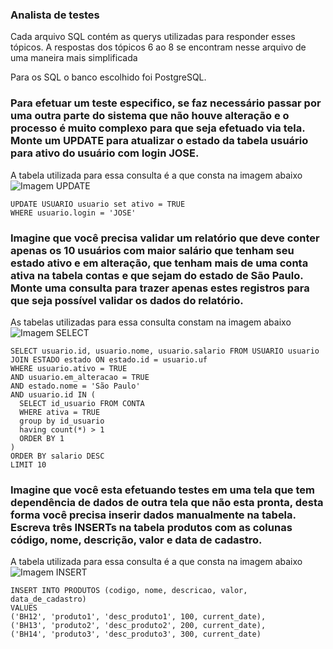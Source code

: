 ### Analista de testes

Cada arquivo SQL contém as querys utilizadas para responder esses tópicos. A respostas dos tópicos 6 ao 8 se encontram nesse arquivo de uma maneira mais simplificada

Para os SQL o banco escolhido foi PostgreSQL.


### Para efetuar um teste especifico, se faz necessário passar por uma outra parte do sistema que não houve alteração e o processo é muito complexo para que seja efetuado via tela. Monte um UPDATE para atualizar o estado da tabela usuário para ativo do usuário com login JOSE.
  
A tabela utilizada para essa consulta é a que consta na imagem abaixo   
![Imagem UPDATE](https://github.com/ninacoelhodr/trabalhe-conosco/blob/master/desafio-analista-de-teste/Topicos_6_8_SQL/table_images/UPDATE_USUARIO.PNG?raw=true)
```
UPDATE USUARIO usuario set ativo = TRUE
WHERE usuario.login = 'JOSE'
```
### Imagine que você precisa validar um relatório que deve conter apenas os 10 usuários com maior salário que tenham seu estado ativo e em alteração, que tenham mais de uma conta ativa na tabela contas e que sejam do estado de São Paulo. Monte uma consulta para trazer apenas estes registros para que seja possível validar os dados do relatório.
As tabelas utilizadas para essa consulta constam na imagem abaixo     
![Imagem SELECT](https://github.com/ninacoelhodr/trabalhe-conosco/blob/master/desafio-analista-de-teste/Topicos_6_8_SQL/table_images/Select_usuario.PNG?raw=true)
```
SELECT usuario.id, usuario.nome, usuario.salario FROM USUARIO usuario
JOIN ESTADO estado ON estado.id = usuario.uf
WHERE usuario.ativo = TRUE
AND usuario.em_alteracao = TRUE
AND estado.nome = 'São Paulo'
AND usuario.id IN (
  SELECT id_usuario FROM CONTA 
  WHERE ativa = TRUE 
  group by id_usuario
  having count(*) > 1
  ORDER BY 1
)
ORDER BY salario DESC
LIMIT 10
```
### Imagine que você esta efetuando testes em uma tela que tem dependência de dados de outra tela que não esta pronta, desta forma você precisa inserir dados manualmente na tabela. Escreva três INSERTs na tabela produtos com as colunas código, nome, descrição, valor e data de cadastro.
A tabela utilizada para essa consulta é a que consta na imagem abaixo           
![Imagem INSERT](https://github.com/ninacoelhodr/trabalhe-conosco/blob/master/desafio-analista-de-teste/Topicos_6_8_SQL/table_images/insert_produtos.PNG?raw=true)
```
INSERT INTO PRODUTOS (codigo, nome, descricao, valor, data_de_cadastro) 
VALUES 
('BH12', 'produto1', 'desc_produto1', 100, current_date),
('BH13', 'produto2', 'desc_produto2', 200, current_date),
('BH14', 'produto3', 'desc_produto3', 300, current_date)
```
